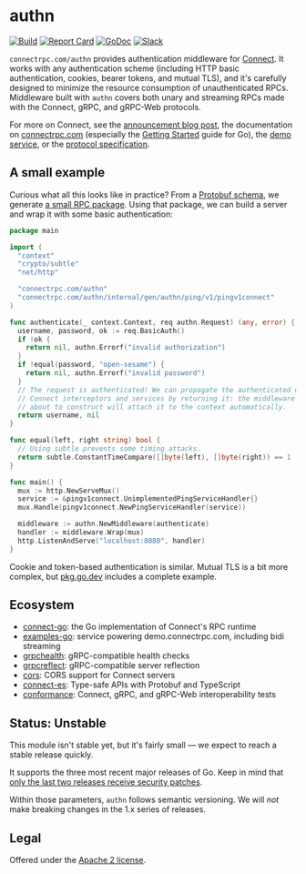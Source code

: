 authn
=====
[![Build](https://github.com/connectrpc/authn-go/actions/workflows/ci.yaml/badge.svg?branch=main)](https://github.com/connectrpc/authn-go/actions/workflows/ci.yaml)
[![Report Card](https://goreportcard.com/badge/connectrpc.com/authn)](https://goreportcard.com/report/connectrpc.com/authn)
[![GoDoc](https://pkg.go.dev/badge/connectrpc.com/authn.svg)](https://pkg.go.dev/connectrpc.com/authn)
[![Slack](https://img.shields.io/badge/slack-buf-%23e01563)][slack]

`connectrpc.com/authn` provides authentication middleware for
[Connect](https://connectrpc.com/). It works with any authentication scheme
(including HTTP basic authentication, cookies, bearer tokens, and mutual TLS),
and it's carefully designed to minimize the resource consumption of
unauthenticated RPCs. Middleware built with `authn` covers both unary and
streaming RPCs made with the Connect, gRPC, and gRPC-Web protocols.

For more on Connect, see the [announcement blog post][blog], the documentation
on [connectrpc.com][docs] (especially the [Getting Started] guide for Go), the
[demo service][examples-go], or the [protocol specification][protocol].

## A small example

Curious what all this looks like in practice? From a [Protobuf
schema](internal/proto/authn/ping/v1/ping.proto), we generate [a small RPC
package](internal/gen/authn/ping/v1/pingv1connect/ping.connect.go). Using that
package, we can build a server and wrap it with some basic authentication:

```go
package main

import (
  "context"
  "crypto/subtle"
  "net/http"

  "connectrpc.com/authn"
  "connectrpc.com/authn/internal/gen/authn/ping/v1/pingv1connect"
)

func authenticate(_ context.Context, req authn.Request) (any, error) {
  username, password, ok := req.BasicAuth()
  if !ok {
    return nil, authn.Errorf("invalid authorization")
  }
  if !equal(password, "open-sesame") {
    return nil, authn.Errorf("invalid password")
  }
  // The request is authenticated! We can propagate the authenticated user to
  // Connect interceptors and services by returning it: the middleware we're
  // about to construct will attach it to the context automatically.
  return username, nil
}

func equal(left, right string) bool {
  // Using subtle prevents some timing attacks.
  return subtle.ConstantTimeCompare([]byte(left), []byte(right)) == 1
}

func main() {
  mux := http.NewServeMux()
  service := &pingv1connect.UnimplementedPingServiceHandler{}
  mux.Handle(pingv1connect.NewPingServiceHandler(service))

  middleware := authn.NewMiddleware(authenticate)
  handler := middleware.Wrap(mux)
  http.ListenAndServe("localhost:8080", handler)
}
```

Cookie and token-based authentication is similar. Mutual TLS is a bit more
complex, but [pkg.go.dev][godoc] includes a complete example.

## Ecosystem

* [connect-go]: the Go implementation of Connect's RPC runtime
* [examples-go]: service powering demo.connectrpc.com, including bidi streaming
* [grpchealth]: gRPC-compatible health checks
* [grpcreflect]: gRPC-compatible server reflection
* [cors]: CORS support for Connect servers
* [connect-es]: Type-safe APIs with Protobuf and TypeScript
* [conformance]: Connect, gRPC, and gRPC-Web interoperability tests

## Status: Unstable

This module isn't stable yet, but it's fairly small &mdash; we expect to reach
a stable release quickly.

It supports the three most recent major releases of Go. Keep in mind that [only
the last two releases receive security patches][go-support-policy].

Within those parameters, `authn` follows semantic versioning. We will _not_
make breaking changes in the 1.x series of releases.

## Legal

Offered under the [Apache 2 license][license].

[Getting Started]: https://connectrpc.com/docs/go/getting-started
[blog]: https://buf.build/blog/connect-a-better-grpc
[conformance]: https://github.com/connectrpc/conformance
[connect-es]: https://github.com/connectrpc/connect-es
[connect-go]: https://github.com/connectrpc/connect-go
[cors]: https://github.com/connectrpc/cors-go
[docs]: https://connectrpc.com
[examples-go]: https://github.com/connectrpc/examples-go
[go-support-policy]: https://golang.org/doc/devel/release#policy
[godoc]: https://pkg.go.dev/connectrpc.com/authn
[grpchealth]: https://github.com/connectrpc/grpchealth-go
[grpcreflect]: https://github.com/connectrpc/grpcreflect-go
[license]: https://github.com/connectrpc/authn-go/blob/main/LICENSE
[protocol]: https://connectrpc.com/docs/protocol
[slack]: https://buf.build/links/slack
